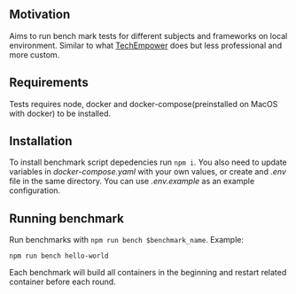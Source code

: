 ## Motivation
Aims to run bench mark tests for different subjects and frameworks on local environment. Similar to what [TechEmpower](https://www.techempower.com/benchmarks/) does but less professional and more custom.

## Requirements
Tests requires node, docker and docker-compose(preinstalled on MacOS with docker) to be installed.

## Installation
To install benchmark script depedencies run `npm i`. You also need to update variables in *docker-compose.yaml* with your own values, or create and *.env* file in the same directory. You can use *.env.example* as an example configuration.

## Running benchmark
Run benchmarks with `npm run bench $benchmark_name`. Example:

```npm run bench hello-world```

Each benchmark will build all containers in the beginning and restart related container before each round.